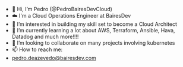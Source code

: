 - 👋 Hi, I’m Pedro (@PedroBairesDevCloud)
- ☁️ I'm a Cloud Operations Engineer at BairesDev 
- 👀 I’m interested in building my skill set to become a Cloud Architect
- 🌱 I’m currently learning a lot about AWS, Terraform, Ansible, Hava, Datadog and much more!!!!
- 💞️ I’m looking to collaborate on many projects involving kubernetes 
- 📫 How to reach me:
-   pedro.deazevedo@bairesdev.com

<!---
PedroBairesDevCloud/PedroBairesDevCloud is a ✨ special ✨ repository because its `README.md` (this file) appears on your GitHub profile.
You can click the Preview link to take a look at your changes.
--->
